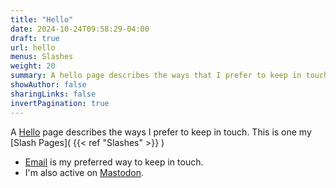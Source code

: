 ```yaml
---
title: "Hello"
date: 2024-10-24T09:58:29-04:00
draft: true
url: hello
menus: Slashes
weight: 20
summary: A hello page describes the ways that I prefer to keep in touch.
showAuthor: false
sharingLinks: false
invertPagination: true
---
```


A [Hello](https://alastairjohnston.com/introducing-hello-pages/) page describes the ways I prefer to keep in touch. This is one my [Slash Pages]( {{< ref "Slashes" >}} )

- [Email](mailto:blog@mail.bckr.me) is my preferred way to keep in touch. 
- I'm also active on [Mastodon](https://mstdn.social/@bnjmn).